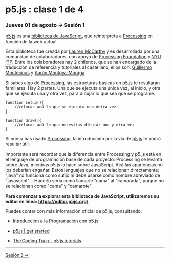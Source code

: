 # p5.js : clase 1 de 4

### Jueves 01 de agosto → Sesión 1

[p5.js](https://p5js.org/es/) es una [biblioteca de JavaScript](https://es.wikipedia.org/wiki/Biblioteca_de_JavaScript), que reinterpreta a [Processing](https://processing.org/) en función de la web actual. 

Esta biblioteca fue creada por [Lauren McCarthy](http://lauren-mccarthy.com/) y es desarrollada por una comunidad de colaboradores, con apoyo de [Processing Foundation](https://processingfoundation.org/) y [NYU ITP](https://forms.tisch.nyu.edu/page/s/itp-landing). Entre los colaboradores hay 2 chilenos, que se han encargado de la traducción de referencia y tutoriales al castellano; ellos son: [Guillermo Montecinos](https://twitter.com/guillermolooped) y [Aarón Montoya-Moraga](https://twitter.com/montoyamoraga)

Si sabes algo de [Processing](https://processing.org/), las estructuras básicas en [p5.js](https://p5js.org/es/) te resultarán familiares. Hay 2 partes. Una que se ejecuta una única vez, al inicio, y otra que se ejecuta una y otra vez, para dibujar lo que sea que se programe.

```
function setup(){
	//colocas acá lo que se ejecuta una única vez
}

function draw(){
	//colocas acá lo que necesitas dibujar una y otra vez
}
```

Si nunca has usado [Processing](https://processing.org/), la introducción por la vía de [p5.js](https://p5js.org/es/) te podrá resultar útil. 

Importante será recordar que la diferencia entre Processing y p5.js está en el lenguaje de programación base de cada proyecto: Processing se levanta sobre Java, mientras p5.js lo hace sobre JavaScript. Acá las apariencias no los deberían engañar. Estos lenguajes que no se relacionan directamente; "java" no funciona como sufijo ni debe usarse como nombre abreviado de "javascript"… Hacerlo sería como llamarle "cama" al "camarada", porque no se relacionan como "cama" y "camarote".

**Para comenzar a explorar esta biblioteca de JavaScript, utilizaremos su editor en línea: https://editor.p5js.org/**

Puedes contar con más información oficial de p5.js, consultando:

- [Introducción a la Programación con p5.js](https://www.youtube.com/watch?v=DtAHvMjMzMQ)

- [p5.js | get started](https://p5js.org/es/get-started/)

- [The Coding Train - p5.js tutorials](https://www.youtube.com/user/shiffman/playlists?shelf_id=14&view=50&sort=dd)

-------

[Sesión 2 →](https://github.com/profesorfaco/AUD5V0010-2019-2/tree/gh-pages/sesion-02)
